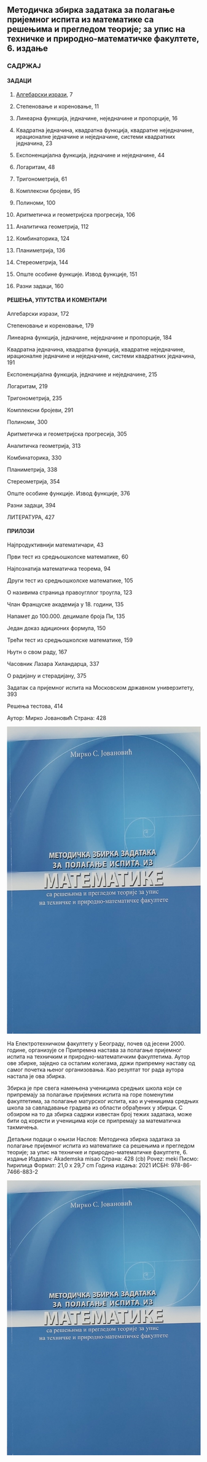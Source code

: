 ## Методичка збирка задатака за полагање пријемног испита из математике са решењима и прегледом теорије; за упис на техничке и природно-математичке факултете, 6. издање

### САДРЖАЈ

#### ЗАДАЦИ

1. [Алгебарски изрази](https://github.com/itgimpi/math/blob/main/09zbirka/01izrazi/0izrazi.md), 7

2. Степеновање и кореновање, 11

3. Линеарна функција, једначине, неједначине и пропорције, 16

4. Квадратна једначина, квадратна функција, квадратне неједначине, ирационалне једначине и неједначине, системи квадратних једначина, 23

5. Експоненцијална функција, једначине и неједначине, 44

6. Логаритам, 48

7. Тригонометрија, 61

8. Комплексни бројеви, 95

9. Полиноми, 100

10. Аритметичка и геометријска прогресија, 106

11. Аналитичка геометрија, 112

12. Комбинаторика, 124

13. Планиметрија, 136

14. Стереометрија, 144

15. Опште особине функције. Извод функције, 151

16. Разни задаци, 160

#### РЕШЕЊА, УПУТСТВА И КОМЕНТАРИ

Алгебарски изрази, 172

Степеновање и кореновање, 179

Линеарна функција, једначине, неједначине и пропорције, 184

Квадратна једначина, квадратна функција, квадратне неједначине, ирационалне једначине и неједначине, системи квадратних једначина, 191

Експоненцијална функција, једначине и неједначине, 215

Логаритам, 219

Тригонометрија, 235

Комплексни бројеви, 291

Полиноми, 300

Аритметичка и геометријска прогресија, 305

Аналитичка геометрија, 313

Комбинаторика, 330

Планиметрија, 338

Стереометрија, 354

Опште особине функције. Извод функције, 376

Разни задаци, 394

ЛИТЕРАТУРА, 427

#### ПРИЛОЗИ

Најпродуктивнији математичари, 43

Први тест из средњошколске математике, 60

Најпознатија математичка теорема, 94

Други тест из средњошколске математике, 105

О називима страница правоугллог троугла, 123

Члан Француске академија у 18. години, 135

Напамет до 100.000. децимале броја Пи, 135

Један доказ адиционих формула, 150

Трећи тест из средњошколске математике, 159

Њутн о свом раду, 167

Часовник Лазара Хиландарца, 337

О радијану и стерадијану, 375

Задатак са пријемног испита на Московском државном универзитету, 393

Решења тестова, 414

Аутор: Мирко Јовановић
Страна: 428

<img src="naslovna.jpg" alt="knjiga" style="height: 800px; width:600px;"/>

На Електротехничком факултету у Београду, почев од јесени 2000. године, организује се Припремна настава за полагање пријемног испита на техничким и природно-математичким факултетима. Аутор ове збирке, заједно са осталим колегама, држи припремну наставу од самог почетка њеног организовања. Као резултат тог рада аутора настала је ова збирка.

Збирка је пре свега намењена ученицима средњих школа који се припремају за полагање пријемних испита на горе поменутим факултетима, за полагање матурског испита, као и ученицима средњих школа за савладавање градива из области обрађених у збирци. С обзиром на то да збирка садржи известан број тежих задатака, може бити од користи и ученицима који се припремају за математичка такмичења.

Детаљни подаци о књизи
Наслов: Методичка збирка задатака за полагање пријемног испита из математике са решењима и прегледом теорије; за упис на техничке и природно-математичке факултете, 6. издање
Издавач: Akademska misao
Страна: 428 (cb)
Povez: meki
Писмо: ћирилица
Формат: 21,0 x 29,7 cm
Година издања: 2021
ИСБН: 978-86-7466-883-2

![Naslovna](naslovna.jpg "Naslovna")